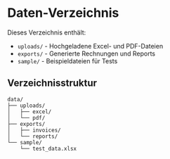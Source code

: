 # Daten-Verzeichnis

Dieses Verzeichnis enthält:
- `uploads/` - Hochgeladene Excel- und PDF-Dateien
- `exports/` - Generierte Rechnungen und Reports
- `sample/` - Beispieldateien für Tests

## Verzeichnisstruktur
```
data/
├── uploads/
│   ├── excel/
│   └── pdf/
├── exports/
│   ├── invoices/
│   └── reports/
└── sample/
    └── test_data.xlsx
```
